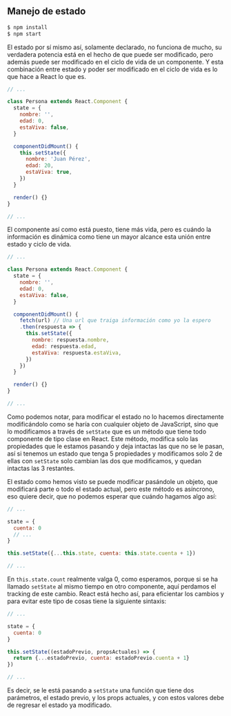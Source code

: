 ## Manejo de estado

```sh
$ npm install
$ npm start
```

El estado por sí mismo así, solamente declarado, no funciona de mucho, su
verdadera potencia está en el hecho de que puede ser modificado, pero además
puede ser modificado en el ciclo de vida de un componente. Y esta combinación
entre estado y poder ser modificado en el ciclo de vida es lo que hace a React
lo que es.

```js
// ...

class Persona extends React.Component {
  state = {
    nombre: '',
    edad: 0,
    estaViva: false,
  }

  componentDidMount() {
    this.setState({
      nombre: 'Juan Pérez',
      edad: 20,
      estaViva: true,
    })
  }

  render() {}
}

// ...
```

El componente así como está puesto, tiene más vida, pero es cuándo la
información es dinámica como tiene un mayor alcance esta unión entre estado y
ciclo de vida.

```js
// ...

class Persona extends React.Component {
  state = {
    nombre: '',
    edad: 0,
    estaViva: false,
  }

  componentDidMount() {
    fetch(url) // Una url que traiga información como yo la espero
    .then(respuesta => {
      this.setState({
        nombre: respuesta.nombre,
        edad: respuesta.edad,
        estaViva: respuesta.estaViva,
      })
    })
  }

  render() {}
}

// ...
```

Como podemos notar, para modificar el estado no lo hacemos directamente
modificándolo como se haría con cualquier objeto de JavaScript, sino que lo
modificamos a través de `setState` que es un método que tiene todo componente de
tipo clase en React. Este método, modifica solo las propiedades que le estamos
pasando y deja intactas las que no se le pasan, así si tenemos un estado que
tenga 5 propiedades y modificamos solo 2 de ellas con `setState` solo cambian
las dos que modificamos, y quedan intactas las 3 restantes.

El estado como hemos visto se puede modificar pasándole un objeto, que
modificará parte o todo el estado actual, pero este método es asíncrono, eso
quiere decir, que no podemos esperar que cuándo hagamos algo así:

```js
// ...

state = {
  cuenta: 0
  // ...
}

this.setState({...this.state, cuenta: this.state.cuenta + 1})

// ...
```

En `this.state.count` realmente valga 0, como esperamos, porque si se ha llamado
`setState` al mismo tiempo en otro componente, aquí perdamos el tracking de este
cambio. React está hecho así, para eficientar los cambios y para evitar este
tipo de cosas tiene la siguiente sintaxis:

```js
// ...

state = {
  cuenta: 0
}

this.setState((estadoPrevio, propsActuales) => {
  return {...estadoPrevio, cuenta: estadoPrevio.cuenta + 1}
})

// ...
```

Es decir, se le está pasando a `setState` una función que tiene dos parámetros,
el estado previo, y los props actuales, y con estos valores debe de regresar el
estado ya modificado.
